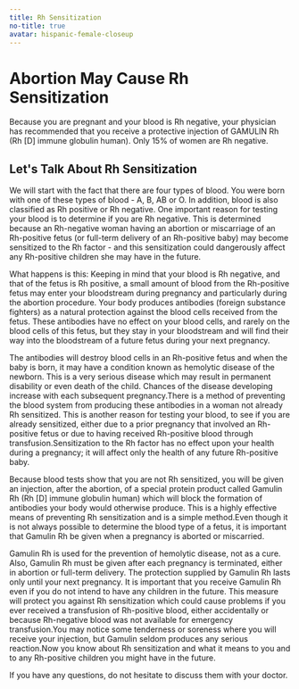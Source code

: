 ```yaml
---
title: Rh Sensitization
no-title: true
avatar: hispanic-female-closeup
---
```


Abortion May Cause Rh Sensitization
===================================

Because you are pregnant and your blood is Rh negative, your physician
has recommended that you receive a protective injection of GAMULIN Rh
(Rh [D] immune globulin human).   Only 15% of women are Rh negative.

Let's Talk About Rh Sensitization
---------------------------------

We will start with the fact that there are four types of blood.  You
were born with one of these types of blood - A, B, AB or O.  In
addition, blood is also classified as Rh positive or Rh negative.  One
important reason for testing your blood is to determine if you are Rh
negative.  This is determined because an Rh-negative woman having an
abortion or miscarriage of an Rh-positive fetus (or full-term delivery
of an Rh-positive baby) may become sensitized to the Rh factor - and
this sensitization could dangerously affect any Rh-positive children she
may have in the future.

What happens is this:  Keeping in mind that your blood is Rh negative,
and that of the fetus is Rh positive, a small amount of blood from the
Rh-positive fetus may enter your bloodstream during pregnancy and
particularly during the abortion procedure.  Your body produces
antibodies (foreign substance fighters) as a natural protection against
the blood cells received from the fetus.  These antibodies have no
effect on your blood cells, and rarely on the blood cells of this fetus,
but they stay in your bloodstream and will find their way into the
bloodstream of a future fetus during your next pregnancy.

The antibodies will destroy blood cells in an Rh-positive fetus and when
the baby is born, it may have a condition known as hemolytic disease of
the newborn.  This is a very serious disease which may result in
permanent disability or even death of the child.  Chances of the disease
developing increase with each subsequent pregnancy.There is a method of
preventing the blood system from producing these antibodies in a woman
not already Rh sensitized.  This is another reason for testing your
blood, to see if you are already sensitized, either due to a prior
pregnancy that involved an Rh-positive fetus or due to having received
Rh-positive blood through transfusion.Sensitization to the Rh factor has
no effect upon your health during a pregnancy; it will affect only the
health of any future Rh-positive baby.

Because blood tests show that you are not Rh sensitized, you will be
given an injection, after the abortion, of a special protein product
called Gamulin Rh (Rh [D] immune globulin human) which will block the
formation of antibodies your body would otherwise produce.  This is a
highly effective means of preventing Rh sensitization and is a simple
method.Even though it is not always possible to determine the blood type
of a fetus, it is important that Gamulin Rh be given when a pregnancy is
aborted or miscarried.

Gamulin Rh is used for the prevention of hemolytic disease, not as a
cure.  Also, Gamulin Rh must be given after each pregnancy is terminated,
either in abortion or full-term delivery.  The protection supplied by
Gamulin Rh lasts only until your next pregnancy.  It is important that
you receive Gamulin Rh even if you do not intend to have any children in
the future.  This measure will protect you against Rh sensitization
which could cause problems if you ever received a transfusion of
Rh-positive blood, either accidentally or because Rh-negative blood was
not available for emergency transfusion.You may notice some tenderness
or soreness where you will receive your injection, but Gamulin seldom
produces any serious reaction.Now you know about Rh sensitization and
what it means to you and to any Rh-positive children you might have in
the future.

If you have any questions, do not hesitate to discuss them with your
doctor.

